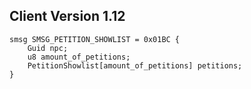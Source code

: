 ## Client Version 1.12

```rust,ignore
smsg SMSG_PETITION_SHOWLIST = 0x01BC {
    Guid npc;    
    u8 amount_of_petitions;    
    PetitionShowlist[amount_of_petitions] petitions;    
}

```

